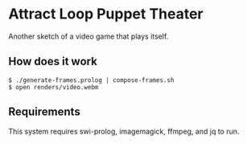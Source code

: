 # Attract Loop Puppet Theater

Another sketch of a video game that plays itself.

## How does it work

    $ ./generate-frames.prolog | compose-frames.sh
    $ open renders/video.webm

## Requirements

This system requires swi-prolog, imagemagick, ffmpeg, and jq to run.

